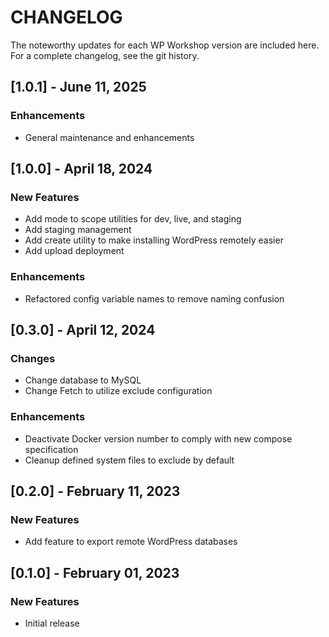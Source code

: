 # CHANGELOG

The noteworthy updates for each WP Workshop version are included here. For a complete changelog, see the git history.

## [1.0.1] - June 11, 2025

### Enhancements

- General maintenance and enhancements

## [1.0.0] - April 18, 2024

### New Features

- Add mode to scope utilities for dev, live, and staging
- Add staging management
- Add create utility to make installing WordPress remotely easier
- Add upload deployment

### Enhancements

- Refactored config variable names to remove naming confusion

## [0.3.0] - April 12, 2024

### Changes

- Change database to MySQL
- Change Fetch to utilize exclude configuration

### Enhancements

- Deactivate Docker version number to comply with new compose specification
- Cleanup defined system files to exclude by default

## [0.2.0] - February 11, 2023

### New Features

- Add feature to export remote WordPress databases

## [0.1.0] - February 01, 2023

### New Features

- Initial release
